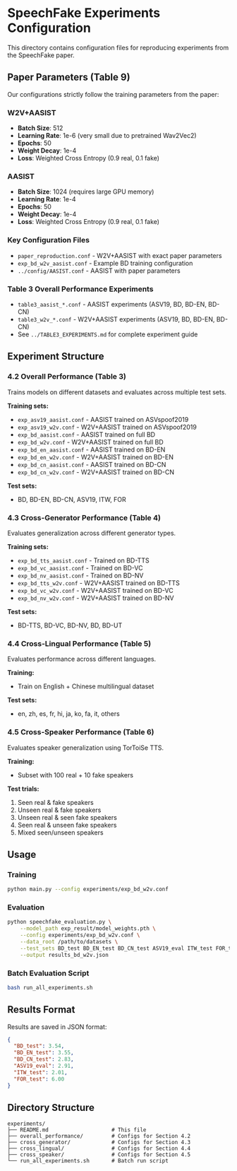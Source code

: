 # SpeechFake Experiments Configuration

This directory contains configuration files for reproducing experiments from the SpeechFake paper.

## Paper Parameters (Table 9)

Our configurations strictly follow the training parameters from the paper:

### W2V+AASIST
- **Batch Size**: 512
- **Learning Rate**: 1e-6 (very small due to pretrained Wav2Vec2)
- **Epochs**: 50
- **Weight Decay**: 1e-4
- **Loss**: Weighted Cross Entropy (0.9 real, 0.1 fake)

### AASIST
- **Batch Size**: 1024 (requires large GPU memory)
- **Learning Rate**: 1e-4
- **Epochs**: 50
- **Weight Decay**: 1e-4
- **Loss**: Weighted Cross Entropy (0.9 real, 0.1 fake)

### Key Configuration Files
- `paper_reproduction.conf` - W2V+AASIST with exact paper parameters
- `exp_bd_w2v_aasist.conf` - Example BD training configuration
- `../config/AASIST.conf` - AASIST with paper parameters

### Table 3 Overall Performance Experiments
- `table3_aasist_*.conf` - AASIST experiments (ASV19, BD, BD-EN, BD-CN)
- `table3_w2v_*.conf` - W2V+AASIST experiments (ASV19, BD, BD-EN, BD-CN)
- See `../TABLE3_EXPERIMENTS.md` for complete experiment guide

## Experiment Structure

### 4.2 Overall Performance (Table 3)
Trains models on different datasets and evaluates across multiple test sets.

**Training sets:**
- `exp_asv19_aasist.conf` - AASIST trained on ASVspoof2019
- `exp_asv19_w2v.conf` - W2V+AASIST trained on ASVspoof2019
- `exp_bd_aasist.conf` - AASIST trained on full BD
- `exp_bd_w2v.conf` - W2V+AASIST trained on full BD
- `exp_bd_en_aasist.conf` - AASIST trained on BD-EN
- `exp_bd_en_w2v.conf` - W2V+AASIST trained on BD-EN
- `exp_bd_cn_aasist.conf` - AASIST trained on BD-CN
- `exp_bd_cn_w2v.conf` - W2V+AASIST trained on BD-CN

**Test sets:**
- BD, BD-EN, BD-CN, ASV19, ITW, FOR

### 4.3 Cross-Generator Performance (Table 4)
Evaluates generalization across different generator types.

**Training sets:**
- `exp_bd_tts_aasist.conf` - Trained on BD-TTS
- `exp_bd_vc_aasist.conf` - Trained on BD-VC
- `exp_bd_nv_aasist.conf` - Trained on BD-NV
- `exp_bd_tts_w2v.conf` - W2V+AASIST trained on BD-TTS
- `exp_bd_vc_w2v.conf` - W2V+AASIST trained on BD-VC
- `exp_bd_nv_w2v.conf` - W2V+AASIST trained on BD-NV

**Test sets:**
- BD-TTS, BD-VC, BD-NV, BD, BD-UT

### 4.4 Cross-Lingual Performance (Table 5)
Evaluates performance across different languages.

**Training:**
- Train on English + Chinese multilingual dataset

**Test sets:**
- en, zh, es, fr, hi, ja, ko, fa, it, others

### 4.5 Cross-Speaker Performance (Table 6)
Evaluates speaker generalization using TorToiSe TTS.

**Training:**
- Subset with 100 real + 10 fake speakers

**Test trials:**
1. Seen real & fake speakers
2. Unseen real & fake speakers
3. Unseen real & seen fake speakers
4. Seen real & unseen fake speakers
5. Mixed seen/unseen speakers

## Usage

### Training
```bash
python main.py --config experiments/exp_bd_w2v.conf
```

### Evaluation
```bash
python speechfake_evaluation.py \
    --model_path exp_result/model_weights.pth \
    --config experiments/exp_bd_w2v.conf \
    --data_root /path/to/datasets \
    --test_sets BD_test BD_EN_test BD_CN_test ASV19_eval ITW_test FOR_test \
    --output results_bd_w2v.json
```

### Batch Evaluation Script
```bash
bash run_all_experiments.sh
```

## Results Format

Results are saved in JSON format:
```json
{
  "BD_test": 3.54,
  "BD_EN_test": 3.55,
  "BD_CN_test": 2.83,
  "ASV19_eval": 2.91,
  "ITW_test": 2.01,
  "FOR_test": 6.00
}
```

## Directory Structure

```
experiments/
├── README.md                    # This file
├── overall_performance/         # Configs for Section 4.2
├── cross_generator/             # Configs for Section 4.3
├── cross_lingual/               # Configs for Section 4.4
├── cross_speaker/               # Configs for Section 4.5
└── run_all_experiments.sh       # Batch run script
```

